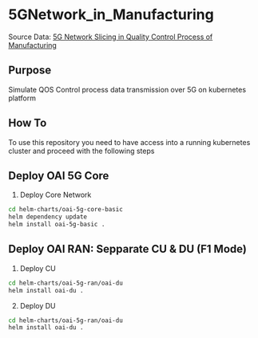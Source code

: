 # 5GNetwork_in_Manufacturing

Source Data: [5G Network Slicing in Quality Control Process of Manufacturing](reports/5G_in_Defect_Inspection_Facility_250506.pdf)

## Purpose

Simulate QOS Control process data transmission over 5G on kubernetes platform

## How To 

To use this repository you need to have access into a running kubernetes cluster and proceed with the following steps

## Deploy OAI 5G Core 

1. Deploy Core Network 
  ```bash
  cd helm-charts/oai-5g-core-basic
  helm dependency update
  helm install oai-5g-basic .
  ```

## Deploy OAI RAN: Sepparate CU & DU (F1 Mode)

1. Deploy CU
  ```bash
  cd helm-charts/oai-5g-ran/oai-du
  helm install oai-du .
  ```

2. Deploy DU
  ```bash
  cd helm-charts/oai-5g-ran/oai-du
  helm install oai-du .
  ```

